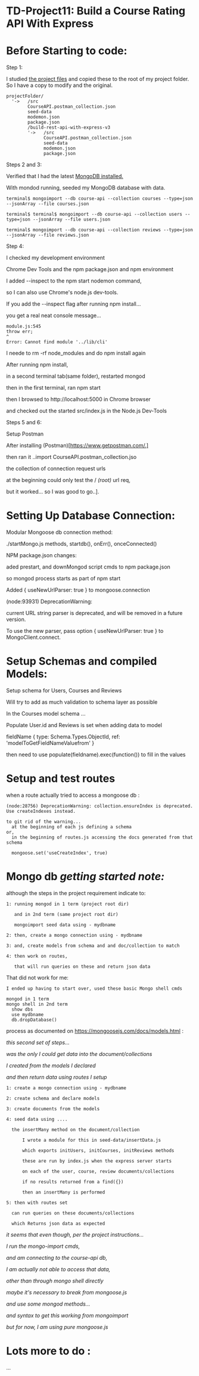 # TD-Project11: Build a Course Rating API With Express

# Before Starting to code:

Step 1:

I studied [the project files](./build-rest-api-with-express-v3) and copied these to the root of my project folder. So I have a copy to modify and the original.

```
projectFolder/  
  '->   /src
        CourseAPI.postman_collection.json
        seed-data
        modemon.json
        package.json
        /build-rest-api-with-express-v3
        '->   /src
              CourseAPI.postman_collection.json
              seed-data
              modemon.json
              package.json

```

Steps 2 and 3:

Verified that I had the latest [MongoDB installed.](http://treehouse.github.io/installation-guides/)

With mondod running, seeded my MongoDB database with data.

```
terminal$ mongoimport --db course-api --collection courses --type=json --jsonArray --file courses.json

terminal$ terminal$ mongoimport --db course-api --collection users --type=json --jsonArray --file users.json

terminal$ mongoimport --db course-api --collection reviews --type=json --jsonArray --file reviews.json

```

Step 4:

I checked my development environment

Chrome Dev Tools and the npm package.json and npm environment

I added --inspect to the npm start nodemon command,

so I can also use Chrome's node.js dev-tools.

If you add the --inspect flag after running npm install...

you get a real neat console message...

```
module.js:545
throw err;
^
Error: Cannot find module '../lib/cli'
```

I neede to rm -rf node_modules and do npm install again

After running npm install,

in a second terminal tab(same folder), restarted mongod

then in the first terminal, ran npm start

then I browsed to http://localhost:5000 in Chrome browser

and checked out the started src/index.js in the Node.js Dev-Tools

Steps 5 and 6:

Setup Postman

After installing (Postman)[https://www.getpostman.com/.]

then ran it ..import CourseAPI.postman_collection.jso

the collection of connection request urls

at the beginning could only test the / *(root)* url req,

but it worked... so I was good to go..].

# Setting Up Database Connection:

Modular Mongoose db connection method:

./startMongo.js methods, startdb(), onErr(), onceConnected()

NPM package.json changes:

aded prestart, and downMongod script cmds to npm package.json

so mongod process starts as part of npm start

Added { useNewUrlParser: true } to mongoose.connection

(node:93931) DeprecationWarning:

current URL string parser is deprecated, and will be removed in a future version.

To use the new parser, pass option { useNewUrlParser: true } to MongoClient.connect.

# Setup Schemas and compiled Models:

Setup schema for Users, Courses and Reviews

Will try to add as much validation to schema layer as possible

In the Courses model schema ...

Populate User.id and Reviews is set when adding data to model

 fieldName {
              type: Schema.Types.ObjectId,
              ref: 'modelToGetFieldNameValuefrom'
            }

 then need to use populate(fieldname).exec(function()) to fill in the values

# Setup and test routes

  when a route actually tried to access a mongoose db :

    (node:28756) DeprecationWarning: collection.ensureIndex is deprecated. Use createIndexes instead.

    to git rid of the warning...
      at the beginning of each js defining a schema
    or,
      in the beginning of routes.js accessing the docs generated from that schema

      mongoose.set('useCreateIndex', true)

# Mongo db *getting started note:*

although the steps in the project requirement indicate to:

    1: running mongod in 1 term (project root dir)

       and in 2nd term (same project root dir)

       mongoimport seed data using - mydbname

    2: then, create a mongo connection using - mydbname

    3: and, create models from schema and and doc/collection to match

    4: then work on routes,

       that will run queries on these and return json data

That did not work for me:

    I ended up having to start over, used these basic Mongo shell cmds

    mongod in 1 term
    mongo shell in 2nd term
      show dbs
      use mydbname
      db.dropDatabase()

process as documented on https://mongoosejs.com/docs/models.html :

  *this second set of steps...*

   *was the only I could get data into the document/collections*

   *I created from the models I declared*

   *and then return data using routes I setup*

    1: create a mongo connection using - mydbname

    2: create schema and declare models

    3: create documents from the models

    4: seed data using ....

      the insertMany method on the document/collection

          I wrote a module for this in seed-data/insertData.js

          which exports initUsers, initCourses, initReviews methods

          these are run by index.js when the express server starts

          on each of the user, course, review documents/collections

          if no results returned from a find({})

          then an insertMany is performed

    5: then with routes set

      can run queries on these documents/collections

      which Returns json data as expected

*it seems that even though, per the project instructions...*

  *I run the mongo-import cmds,*

  *and am connecting to the course-api db,*

  *I am actually not able to access that data,*

  *other than through mongo shell directly*

  *maybe it's necessary to break from mongoose.js*

  *and use some mongod methods...*

  *and syntax to get this working from mongoimport*

  *but for now, I am using pure mongoose.js*

# Lots more to do :

  ... 
